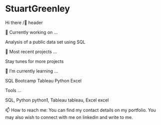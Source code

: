 # StuartGreenley

Hi there /👋
header

🚧 Currently working on ...

Analysis of a public data set using SQL 

🔭 Most recent projects ...

Stay tunes for more projects

🌱 I’m currently learning ...

SQL Bootcamp 
Tableau 
Python
Excel

Tools ...

SQL, Python python1, Tableau tableau,  Excel excel

📫 How to reach me:
You can find my contact details on my portfolio. You may also wish to connect with me on linkedin and write to me.
